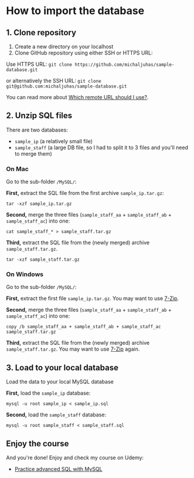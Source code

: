 # How to import the database

## 1. Clone repository

1. Create a new directory on your localhost
2. Clone GitHub repository using either SSH or HTTPS URL:

Use HTTPS URL: `git clone https://github.com/michaljuhas/sample-database.git`

or alternatively the SSH URL: `git clone git@github.com:michaljuhas/sample-database.git`

You can read more about [Which remote URL should I use?](https://help.github.com/articles/which-remote-url-should-i-use/).

## 2. Unzip SQL files

There are two databases:

* `sample_ip` (a relatively small file)
* `sample_staff` (a large DB file, so I had to split it to 3 files and you'll need to merge them)

### On Mac

Go to the sub-folder `/MySQL/`:

**First,** extract the SQL file from the first archive `sample_ip.tar.gz`:

`tar -xzf sample_ip.tar.gz`

**Second,** merge the three files (`sample_staff_aa` + `sample_staff_ab` + `sample_staff_ac`) into one:

```
cat sample_staff_* > sample_staff.tar.gz
```

**Third,** extract the SQL file from the (newly merged) archive `sample_staff.tar.gz`.

```
tar -xzf sample_staff.tar.gz
```

### On Windows

Go to the sub-folder `/MySQL/`:

**First,** extract the first file `sample_ip.tar.gz`. You may want to use [7-Zip](http://www.7-zip.org/).

**Second,** merge the three files (`sample_staff_aa` + `sample_staff_ab` + `sample_staff_ac`) into one:

`copy /b sample_staff_aa + sample_staff_ab + sample_staff_ac sample_staff.tar.gz`

**Third,**  extract  the SQL file from the (newly merged) archive `sample_staff.tar.gz`. You may want to use [7-Zip](http://www.7-zip.org/) again.


## 3. Load to your local database

Load the data to your local MySQL database

**First,** load the `sample_ip` database:

```
mysql -u root sample_ip < sample_ip.sql
```

**Second,** load the `sample_staff` database:

```
mysql -u root sample_staff < sample_staff.sql
```

## Enjoy the course

And you're done! Enjoy and check my course on Udemy:

* [Practice advanced SQL with MySQL](https://www.udemy.com/practice-advanced-sql-with-mysql/)
